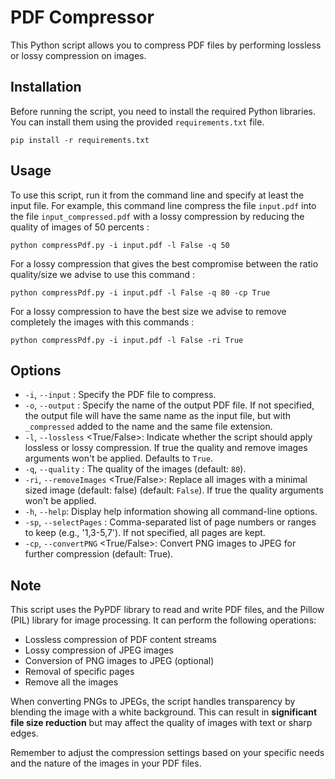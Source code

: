 # PDF Compressor

This Python script allows you to compress PDF files by performing lossless or lossy compression on images.

## Installation

Before running the script, you need to install the required Python libraries. You can install them using the provided `requirements.txt` file.

```
pip install -r requirements.txt
```

## Usage

To use this script, run it from the command line and specify at least the input file. For example, this command line compress the file `input.pdf` into the file `input_compressed.pdf` with a lossy compression by reducing the quality of images of 50 percents :

```
python compressPdf.py -i input.pdf -l False -q 50 
```

For a lossy compression that gives the best compromise between the ratio quality/size we advise to use this command :

```
python compressPdf.py -i input.pdf -l False -q 80 -cp True 
```

For a lossy compression to have the best size we advise to remove completely the images with this commands :

```
python compressPdf.py -i input.pdf -l False -ri True
```

## Options

   - `-i`, `--input` <file>: Specify the PDF file to compress.
   - `-o`, `--output` <file>: Specify the name of the output PDF file. If not specified, the output file will have the same name as the input file, but with `_compressed` added to the name and the same file extension.
   - `-l`, `--lossless` <True/False>: Indicate whether the script should apply lossless or lossy compression. If true the quality and remove images arguments won't be applied. Defaults to `True`.
   - `-q`, `--quality` <percent>: The quality of the images (default: `80`). 
   - `-ri`, `--removeImages` <True/False>: Replace all images with a minimal sized image (default: false) (default: `False`). If true the quality arguments won't be applied.
   - `-h`, `--help`: Display help information showing all command-line options.
   - `-sp`, `--selectPages` <pages>: Comma-separated list of page numbers or ranges to keep (e.g., '1,3-5,7'). If not specified, all pages are kept.
   - `-cp`, `--convertPNG` <True/False>: Convert PNG images to JPEG for further compression (default: True).


## Note

This script uses the PyPDF library to read and write PDF files, and the Pillow (PIL) library for image processing. It can perform the following operations:

- Lossless compression of PDF content streams
- Lossy compression of JPEG images
- Conversion of PNG images to JPEG (optional)
- Removal of specific pages
- Remove all the images

When converting PNGs to JPEGs, the script handles transparency by blending the image with a white background. This can result in __significant file size reduction__ but may affect the quality of images with text or sharp edges.

Remember to adjust the compression settings based on your specific needs and the nature of the images in your PDF files.